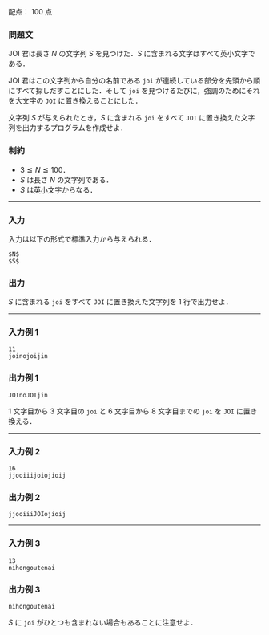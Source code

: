 配点： $100$ 点

### 問題文

JOI 君は長さ $N$ の文字列 $S$ を見つけた．$S$ に含まれる文字はすべて英小文字である．

JOI 君はこの文字列から自分の名前である `joi` が連続している部分を先頭から順にすべて探しだすことにした．そして `joi` を見つけるたびに，強調のためにそれを大文字の `JOI` に置き換えることにした．

文字列 $S$ が与えられたとき，$S$ に含まれる `joi` をすべて `JOI` に置き換えた文字列を出力するプログラムを作成せよ．

### 制約

- $3 \leqq N \leqq 100$．
- $S$ は長さ $N$ の文字列である．
- $S$ は英小文字からなる．

---

### 入力

入力は以下の形式で標準入力から与えられる．

~~~
$N$
$S$
~~~

### 出力

$S$ に含まれる `joi` をすべて `JOI` に置き換えた文字列を $1$ 行で出力せよ．

---

### 入力例 1

~~~
11
joinojoijin
~~~

### 出力例 1

~~~
JOInoJOIjin
~~~

$1$ 文字目から $3$ 文字目の `joi` と $6$ 文字目から $8$ 文字目までの `joi` を `JOI` に置き換える．

---

### 入力例 2

~~~
16
jjooiiijoiojioij
~~~

### 出力例 2

~~~
jjooiiiJOIojioij
~~~

---

### 入力例 3

~~~
13
nihongoutenai
~~~

### 出力例 3

~~~
nihongoutenai
~~~

$S$ に `joi` がひとつも含まれない場合もあることに注意せよ．
